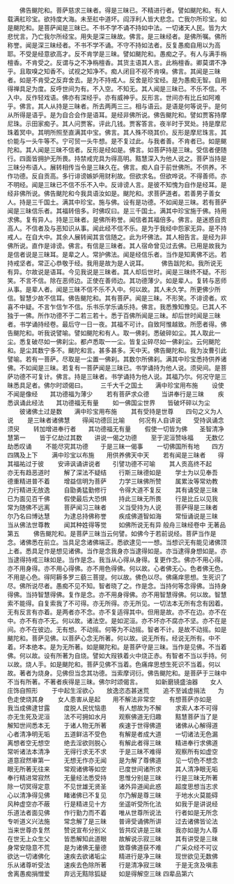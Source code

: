 <!-- { "loadSidebar": true } -->
　　佛告颰陀和。菩萨慈求三昧者。得是三昧已。不精进行者。譬如颰陀和。有人载满舡珍宝。欲持度大海。未至舡中道坏。阎浮利人皆大悲念。亡我尔所珍宝。如是颰陀和。是菩萨闻是三昧已。不书不学不诵不持如中法。一切诸天人民。皆为大悲忧言。乃亡我尔所经宝。用失是深三昧故。佛言。是三昧经者。是佛所嘱。佛所称誉。闻是深三昧经者。不书不学不诵。不守不持如法者。反复愚痴自用以为高耶。不受是经意欲高才。反不肯学是三昧。譬如颰陀和。愚痴之子。有人与满手栴檀香。不肯受之。反谓与之不净栴檀香。其货主语其人言。此栴檀香。卿莫谓不净乎。且取嗅之知香不。试视之知净不。痴人闭目不视不肯嗅。佛言。其闻是三昧者。如是不肯受之反弃舍去。是为不持戒人。反舍是珍宝经。是为愚痴无智。自用得禅具足为度。反呼世间为有。不入空。不知无。其人闻是三昧已。不乐不信。不入中。反作轻戏语。佛亦有深经乎。亦有威神乎。反形言。世间亦有比丘如阿难乎。佛言。其人从持是三昧者。所去两两三三。相与语云。是语是何等说乎。是何从所得是语乎。是为自合会作是语耳。是经非佛所说。佛告颰陀和。譬如贾客持摩尼珠。示田家痴子。其人问贾客。评此几钱。贾客答言。夜半时于冥处。持是摩尼珠着冥中。其明所照至直满其中宝。佛言。其人殊不晓其价。反形是摩尼珠言。其价能与一头牛等不。宁可贸一头牛想。是不复过此。与我者善。不肯者已。如是颰陀和。其人闻是三昧不信者。反形是经如是。佛言。如菩萨持是三昧。受信者便随行。四面皆拥护无所畏。持禁戒完具为得高明。黠慧深入为他人说之。菩萨当持是三昧分布语人。展转相传当令是三昧久在。佛言。痴人自于前世佛所。不供养。不作功德。反自贡高。多行诽谤嫉妒用财利故。但欲求名。但欲哗说。不得善师。亦不明经。闻是三昧已不信不乐不入中。反诽谤人言。是彼不知愧为自作是经耳。是经非佛所说。佛告颰陀和今我具语汝如是。颰陀和。求菩萨道者。若善男子善女人。持是三千国土。满其中珍宝。施与佛。设有是功德。不如闻是三昧。若有菩萨闻是三昧信乐者。其福转倍多。时佛叹曰。是三千国土。满其中珍宝施于佛。持用求佛。复有异人。持是三昧者。是佛所称誉。闻信者其福倍多。佛言。是迷惑自贡高人。不信者及与恶知识从事。闻此经不信不乐。是为于我经中怨家无异。是不持戒人。在自大中。其余人展转闻其言信随之。此为坏佛法。其人相告言。是经为非佛所说。直作是诽谤。佛言。有信是三昧者。其人宿命曾见过去佛。已用是故我为是信者说是三昧耳。是辈之人。常护佛法。闻是经信乐者。当作是知离佛不远。若持戒坚者。常正心恭敬于经。我用是故为是人说耳。
　　佛告跋陀和。我所说无有异。尔故说是语耳。今见我说是三昧者。其人却后世时。闻是三昧终不疑。不形笑。不言不信。除在恶师边。正使在善师边。其功德薄少。如是辈人。复转与恶师从事。是辈人者。闻是三昧不信不乐不入中。何以故。其人未久学。所更佛少所信。智慧少故不信耳。佛告颰陀和。其有菩萨。闻是三昧。不形笑。不诽谤者。欢喜不中疑。不言乍信乍不信。乐书乐学乐诵乐持。佛言。我悉豫知豫见。已其人不独于一佛。所作功德不于二若三若十。悉于百佛所闻是三昧。却后世时闻是三昧者。书学诵持经卷。最后守一日一夜。其福不可计。自致阿惟越致。所愿者得。佛告颰陀和。听我说譬喻。譬如颰陀和有人。取一佛刹。悉破碎如尘。其人取此一尘。悉复破尽如一佛刹尘。都卢悉取一一尘。皆复尘碎尽如一佛刹尘。云何颰陀和。是尘其数宁多不。颰陀和言。甚多甚多。天中天。佛告颰陀和。我为汝曹引此譬喻。若有一菩萨。尽取是一尘置一佛刹。其数尔所佛刹。满其中珍宝悉持供养诸佛。不如闻是三昧。若复有一菩萨闻是三昧已。书学诵持为他人说。须臾间。是菩萨功德不可复计。佛言。持是三昧者。书学诵持为他人说。其福乃尔。何况守是三昧悉具足者。佛尔时颂偈曰。
　　三千大千之国土　　满中珍宝用布施
　　设使不闻是像经　　其功德福为薄少
　　若有菩萨求众德　　当讲奉行是三昧
　　疾悉讽诵此经法　　其功德福无有量
　　如一佛国尘世界　　皆破坏碎以为尘
　　彼诸佛土过是数　　满中珍宝用布施
　　其有受持是世尊　　四句之义为人说
　　是三昧者诸佛慧　　得闻功德叵比喻
　　何况有人自讲说　　受持讽诵念须臾
　　转加增进奉行者　　其功德福无有量
　　假使一切皆为佛　　圣智清净慧第一
　　皆于亿劫过其数　　讲说一偈之功德
　　至于泥洹赞咏福　　无数亿劫悉叹诵
　　不能尽究其功德　　于是三昧一偈事
　　一切佛国所有地　　四方四隅及上下
　　满中珍宝以布施　　用供养佛天中天
　　若有闻是三昧者　　得其福祐过于彼
　　安谛讽诵讲说者　　引譬功德不可喻
　　其人贡高终不起　　亦无有趋恶道时
　　解了深法不疑结　　行斯三昧德如是
　　学士为以见奉吾　　德重精进普不着
　　增益信明为菩萨　　力学三昧佛所赞
　　属累汝等常劝教　　力行精进无放逸
　　自勖勇猛勤修行　　令得大道不复反
　　其有诵受是三昧　　已为面见百千佛
　　假使最后大恐惧　　持此三昧无所畏
　　行是比丘以见我　　常为随佛不远离
　　菩萨闻习三昧者　　义当受持为人说
　　菩萨得是三昧者　　尔乃名曰博达慧
　　为逮总持佛称誉　　疾成佛道智如海
　　常恒诵说是三昧　　当从佛法世尊教
　　闻其种姓得等觉　　如佛所说无有异
般舟三昧经卷中
无著品第五
　　佛告颰陀和。是菩萨三昧当云何譬。如佛今于若前说经。菩萨当作是念。诸佛悉在前立。当具足念诸佛端正。悉欲逮见一一想。当想识无有能见诸佛顶上者。悉具足作是想见诸佛。当作是念我身亦当逮得如是。亦当逮得身想如是。亦当逮得持戒三昧如是。当作是念。我当从心得从身得。复更作念。佛亦不用心得。亦不用身得。亦不用心得佛。亦不用色得佛。何以故。心者佛无心。色者佛无色。不用是心色。得阿耨多罗三藐三菩提。何以故。佛色以尽。佛痛痒思想。生死识了尽。佛所说尽者。愚痴不见不知。智者晓了之。作是念。当持何等念得佛。当持身得佛。当持智慧得佛。复作是念。亦不用身得佛。亦不用智慧得佛。何以故。智慧索不能得。自复索我了不可得。亦无所得。亦无所见。一切法本无所有念有因着。无有反言有亦着。是两者亦不念。亦不复适得其中。但用是故。亦不在边。亦不在中。亦不有亦不无。何以故。诸法空。是如泥洹。亦不坏亦不腐亦不坚。亦不在是间。亦不在彼边。无有想。不动摇。何等为不动摇。智者不计。是故不动摇。如是颰陀和。菩萨见佛。以菩萨心念无所著。何以故。说无所有。经说无所有。中不着。坏本绝本。是为无所著。如是颰陀和。是菩萨守是三昧。当作是见佛。不当着佛。何以故。设有所著为自烧。譬如大叚铁着火中烧正赤。有智者不当以手持。何以故。烧人手。如是颰陀和。菩萨见佛不当着。色痛痒思想生死识不当着。何以故。著者为烧身。见佛但当念其功德。当索摩诃衍。佛告颰陀和。是菩萨于三昧中不当有所著。不著者疾得是三昧。佛尔时颂偈言。
　　如新磨镜盛油器　　女人庄饰自照形
　　于中起生淫欲心　　放逸恣态甚迷荒
　　追不至诚虚捐法　　为色走使烧其身
　　女人患害从是起　　用不解法非常空
　　有想菩萨亦如是　　我当成佛逮甘露
　　度脱人民忧恼患　　有人想故为不解
　　求索人本不可得　　亦无生死及泥洹
　　法不可拥如水月　　观察佛道无归趣
　　黠慧菩萨当了是　　解知世间悉本无
　　于诸人物无所著　　疾速于世得佛道
　　诸佛从心解得道　　心者清净明无垢
　　五道鲜洁不受色　　有解是者成大道
　　一切诸法无色漏　　离想者空无想空
　　绝去淫欲则脱心　　有解此者得三昧
　　精进奉行求佛道　　常听诸法本清净
　　无得行求无不求　　于是三昧不难得
　　观察所有如虚空　　道意寂然审第一
　　无想无作亦无闻　　是为解了尊佛道
　　见一切色不想念　　眼无所著无往来
　　常观诸佛等如空　　已度世间诸所求
　　其人清净眼无垢　　奉行精进常寂然
　　无量经法悉受持　　思惟分别是三昧
　　行是三昧无所著　　除一切冥得定意
　　不见世雄无贤圣　　诸外异道闻此惑
　　超度思想当志求　　心以清净得见佛
　　睹诸佛已不复见　　尔乃解是尊三昧
　　于地水火莫能碍　　风种虚空亦不蔽
　　行是精进见十方　　坐遥听受所化法
　　如我于是讲说经　　乐道法者面见佛
　　作行勤力而不着　　唯从世尊所说法
　　行者如是无所念　　专听道义兴法施
　　常念解了是三昧　　普谛受诵佛所讲
　　过去诸佛皆论法　　当来世尊亦复然
　　赞说宣布分别义　　皆共叹讲是三昧
　　我亦如是为人尊　　在世无上众生父
　　皆悉解知此道眼　　故解说示寂三昧
　　其有讲受是三昧　　身常安隐意不荒
　　是为诸佛无量德　　致尊佛道获不难
　　广采众经不可议　　欲达一切诸佛化
　　速疾去欲诸垢尘　　精进行是净三昧
　　现世欲见无数佛　　乐从诸尊听受法
　　速疾去色除所著　　行是清净寂三昧
　　于是无贪及嗔恚　　舍离愚痴捐憎爱
　　弃远无黠除狐疑　　如是得解空三昧
四辈品第六
